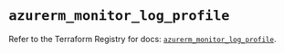 # `azurerm_monitor_log_profile`

Refer to the Terraform Registry for docs: [`azurerm_monitor_log_profile`](https://registry.terraform.io/providers/hashicorp/azurerm/3.103.1/docs/resources/monitor_log_profile).
